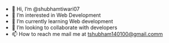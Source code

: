 - 👋 Hi, I’m @shubhamtiwari07
- 👀 I’m interested in Web Development 
- 🌱 I’m currently learning Web development 
- 💞️ I’m looking to collaborate with developers 
- 📫 How to reach me mail me at tshubham140100@gmail.comm

<!---
shubhamtiwari07/shubhamtiwari07 is a ✨ special ✨ repository because its `README.md` (this file) appears on your GitHub profile.
You can click the Preview link to take a look at your changes.
--->
